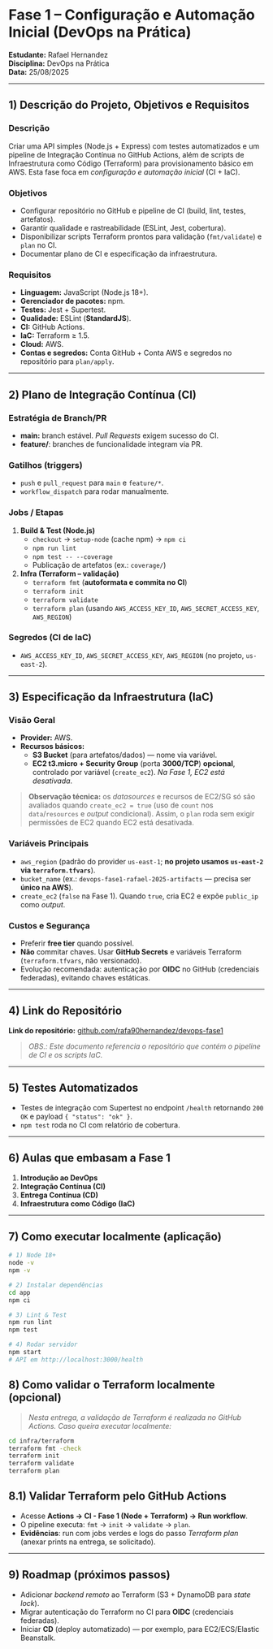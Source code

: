 # Fase 1 – Configuração e Automação Inicial (DevOps na Prática)

**Estudante:** Rafael Hernandez  
**Disciplina:** DevOps na Prática  
**Data:** 25/08/2025

---

## 1) Descrição do Projeto, Objetivos e Requisitos

### Descrição
Criar uma API simples (Node.js + Express) com testes automatizados e um pipeline de Integração Contínua no GitHub Actions, além de scripts de Infraestrutura como Código (Terraform) para provisionamento básico em AWS. Esta fase foca em *configuração e automação inicial* (CI + IaC).

### Objetivos
- Configurar repositório no GitHub e pipeline de CI (build, lint, testes, artefatos).
- Garantir qualidade e rastreabilidade (ESLint, Jest, cobertura).
- Disponibilizar scripts Terraform prontos para validação (`fmt/validate`) e `plan` no CI.
- Documentar plano de CI e especificação da infraestrutura.

### Requisitos
- **Linguagem:** JavaScript (Node.js 18+).  
- **Gerenciador de pacotes:** npm.  
- **Testes:** Jest + Supertest.  
- **Qualidade:** ESLint (**StandardJS**).  
- **CI:** GitHub Actions.  
- **IaC:** Terraform ≥ 1.5.  
- **Cloud:** AWS.  
- **Contas e segredos:** Conta GitHub + Conta AWS e segredos no repositório para `plan/apply`.

---

## 2) Plano de Integração Contínua (CI)

### Estratégia de Branch/PR
- **main:** branch estável. *Pull Requests* exigem sucesso do CI.  
- **feature/**: branches de funcionalidade integram via PR.

### Gatilhos (triggers)
- `push` e `pull_request` para `main` e `feature/*`.  
- `workflow_dispatch` para rodar manualmente.

### Jobs / Etapas
1. **Build & Test (Node.js)**
   - `checkout` → `setup-node` (cache npm) → `npm ci`
   - `npm run lint`
   - `npm test -- --coverage`
   - Publicação de artefatos (ex.: `coverage/`)
2. **Infra (Terraform – validação)**
   - `terraform fmt` (**autoformata e commita no CI**)
   - `terraform init`
   - `terraform validate`
   - `terraform plan` (usando `AWS_ACCESS_KEY_ID`, `AWS_SECRET_ACCESS_KEY`, `AWS_REGION`)

### Segredos (CI de IaC)
- `AWS_ACCESS_KEY_ID`, `AWS_SECRET_ACCESS_KEY`, `AWS_REGION` (no projeto, `us-east-2`).

---

## 3) Especificação da Infraestrutura (IaC)

### Visão Geral
- **Provider:** AWS.  
- **Recursos básicos:**
  - **S3 Bucket** (para artefatos/dados) — nome via variável.
  - **EC2 t3.micro + Security Group** (porta **3000/TCP**) **opcional**, controlado por variável (`create_ec2`). *Na Fase 1, EC2 está desativada*.

> **Observação técnica:** os *datasources* e recursos de EC2/SG só são avaliados quando `create_ec2 = true` (uso de `count` nos `data`/`resources` e *output* condicional). Assim, o `plan` roda sem exigir permissões de EC2 quando EC2 está desativada.

### Variáveis Principais
- `aws_region` (padrão do provider `us-east-1`; **no projeto usamos `us-east-2` via `terraform.tfvars`**).  
- `bucket_name` (ex.: `devops-fase1-rafael-2025-artifacts` — precisa ser **único na AWS**).  
- `create_ec2` (`false` na Fase 1). Quando `true`, cria EC2 e expõe `public_ip` como *output*.

### Custos e Segurança
- Preferir **free tier** quando possível.  
- **Não** commitar chaves. Usar **GitHub Secrets** e variáveis Terraform (`terraform.tfvars`, não versionado).  
- Evolução recomendada: autenticação por **OIDC** no GitHub (credenciais federadas), evitando chaves estáticas.

---

## 4) Link do Repositório
**Link do repositório:** [github.com/rafa90hernandez/devops-fase1](https://github.com/rafa90hernandez/devops-fase1)

> *OBS.: Este documento referencia o repositório que contém o pipeline de CI e os scripts IaC.*

---

## 5) Testes Automatizados
- Testes de integração com Supertest no endpoint `/health` retornando `200 OK` e payload `{ "status": "ok" }`.  
- `npm test` roda no CI com relatório de cobertura.

---

## 6) Aulas que embasam a Fase 1
1. **Introdução ao DevOps**  
2. **Integração Contínua (CI)**  
3. **Entrega Contínua (CD)**  
4. **Infraestrutura como Código (IaC)**

---

## 7) Como executar localmente (aplicação)

```bash
# 1) Node 18+
node -v
npm -v

# 2) Instalar dependências
cd app
npm ci

# 3) Lint & Test
npm run lint
npm test

# 4) Rodar servidor
npm start
# API em http://localhost:3000/health
```

## 8) Como validar o Terraform localmente (opcional)
> *Nesta entrega, a validação de Terraform é realizada no GitHub Actions. Caso queira executar localmente:*

```bash
cd infra/terraform
terraform fmt -check
terraform init
terraform validate
terraform plan
```

## 8.1) Validar Terraform pelo GitHub Actions
- Acesse **Actions → CI - Fase 1 (Node + Terraform) → Run workflow**.
- O pipeline executa: `fmt` → `init` → `validate` → `plan`.
- **Evidências**: run com jobs verdes e logs do passo *Terraform plan* (anexar prints na entrega, se solicitado).

---

## 9) Roadmap (próximos passos)
- Adicionar *backend remoto* ao Terraform (S3 + DynamoDB para *state lock*).  
- Migrar autenticação do Terraform no CI para **OIDC** (credenciais federadas).  
- Iniciar **CD** (deploy automatizado) — por exemplo, para EC2/ECS/Elastic Beanstalk.

